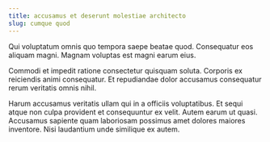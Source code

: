 ```yaml
---
title: accusamus et deserunt molestiae architecto
slug: cumque quod
---
```


Qui voluptatum omnis quo tempora saepe beatae quod. Consequatur eos aliquam magni. Magnam voluptas est magni earum eius.

Commodi et impedit ratione consectetur quisquam soluta. Corporis ex reiciendis animi consequatur. Et repudiandae dolor accusamus consequatur rerum veritatis omnis nihil.

Harum accusamus veritatis ullam qui in a officiis voluptatibus. Et sequi atque non culpa provident et consequuntur ex velit. Autem earum ut quasi. Accusamus sapiente quam laboriosam possimus amet dolores maiores inventore. Nisi laudantium unde similique ex autem.

